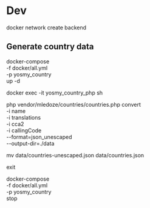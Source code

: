 # Dev

docker network create backend

## Generate country data

docker-compose \
-f docker/all.yml \
-p yosmy_country \
up -d

docker exec -it yosmy_country_php sh

php vendor/mledoze/countries/countries.php convert \
-i name \
-i translations \
-i cca2 \
-i callingCode \
--format=json_unescaped \
--output-dir=./data

mv data/countries-unescaped.json data/countries.json

exit

docker-compose \
-f docker/all.yml \
-p yosmy_country \
stop